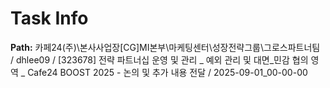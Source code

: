 # Task Info

**Path:** 카페24(주)\본사사업장\[CG]MI본부\마케팅센터\성장전략그룹\그로스파트너팀 / dhlee09 / [323678] 전략 파트너십 운영 및 관리 _ 예외 관리 및 대면_민감 협의 영역 _ Cafe24 BOOST 2025 - 논의 및 추가 내용 전달 / 2025-09-01_00-00-00

